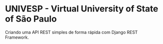 # UNIVESP - Virtual University of State of São Paulo

Criando uma API REST simples de forma rápida com Django REST Framework.
